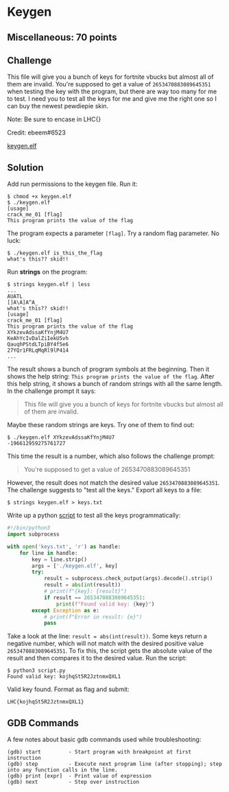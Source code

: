 # Keygen

## Miscellaneous: 70 points

## Challenge

This file will give you a bunch of keys for fortnite vbucks but almost all of them are invalid. You're supposed to get a value of `2653470883089645351` when testing the key with the program, but there are way too many for me to test. I need you to test all the keys for me and give me the right one so I can buy the newest pewdiepie skin.

Note: Be sure to encase in LHC{}

Credit: ebeem#6523

[keygen.elf](keygen.elf)

## Solution
Add run permissions to the keygen file. Run it:
```
$ chmod +x keygen.elf
$ ./keygen.elf
[usage]
crack_me_01 [flag]
This program prints the value of the flag
```

The program expects a parameter `[flag]`. Try a random flag parameter. No luck:
```
$ ./keygen.elf is_this_the_flag
what's this?? skid!!
```

Run **strings** on the program:
```
$ strings keygen.elf | less
...
AUATL
[]A\A]A^A_
what's this?? skid!!
[usage]
crack_me_01 [flag]
This program prints the value of the flag
XYkzevAdssaKfYnjM4U7
KeAhYcIvDalZiIekU5vh
QauqhPStdLTpiBY4f5e6
27YQr1FRLqMqRl9lP414
...
```

The result shows a bunch of program symbols at the beginning. Then it shows the help string: `This program prints the value of the flag`. After this help string, it shows a bunch of random strings with all the same length. In the challenge prompt it says:

> This file will give you a bunch of keys for fortnite vbucks but almost all of them are invalid.

Maybe these random strings are keys. Try one of them to find out:
```
$ ./keygen.elf XYkzevAdssaKfYnjM4U7
-196612959275761727
```

This time the result is a number, which also follows the challenge prompt:

> You're supposed to get a value of 2653470883089645351

However, the result does not match the desired value `2653470883089645351`. The challenge suggests to "test all the keys." Export all keys to a file:
```
$ strings keygen.elf > keys.txt
```

Write up a python [script](./script.py) to test all the keys programmatically:
```python
#!/bin/python3
import subprocess

with open('keys.txt', 'r') as handle:
    for line in handle:
        key = line.strip()
        args = ['./keygen.elf', key]
        try:
            result = subprocess.check_output(args).decode().strip()
            result = abs(int(result))
            # print(f"{key}: {result}")
            if result == 2653470883089645351:
                print(f"Found valid key: {key}")
        except Exception as e:
            # print(f"Error in result: {e}")
            pass
```

Take a look at the line: `result = abs(int(result))`. Some keys return a negative number, which will not match with the desired positive value `2653470883089645351`. To fix this, the script gets the absolute value of the result and then compares it to the desired value. Run the script:

```
$ python3 script.py
Found valid key: kojhqSt5R2JztnmxQXL1
```

Valid key found. Format as flag and submit:
```
LHC{kojhqSt5R2JztnmxQXL1}
```

## GDB Commands
A few notes about basic gdb commands used while troubleshooting:
```
(gdb) start         - Start program with breakpoint at first instruction
(gdb) step          - Execute next program line (after stopping); step into any function calls in the line.
(gdb) print [expr]  - Print value of expression
(gdb) next          - Step over instruction
```